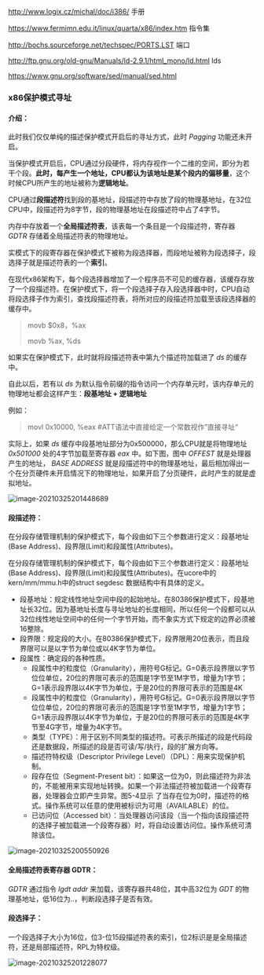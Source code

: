 http://www.logix.cz/michal/doc/i386/ 手册

https://www.fermimn.edu.it/linux/quarta/x86/index.htm 指令集

http://bochs.sourceforge.net/techspec/PORTS.LST 端口

http://ftp.gnu.org/old-gnu/Manuals/ld-2.9.1/html_mono/ld.html  lds

https://www.gnu.org/software/sed/manual/sed.html

### x86保护模式寻址

#### 介绍：

此时我们仅仅单纯的描述保护模式开启后的寻址方式，此时 *Pagging* 功能还未开启。

当保护模式开启后，CPU通过分段硬件，将内存视作一个二维的空间，即分为若干个段。**此时，每产生一个地址，CPU都认为该地址是某个段内的偏移量**，这个时候CPU所产生的地址被称为**逻辑地址**。

CPU通过**段描述符**找到段的基地址，段描述符中存放了段的物理基地址，在32位CPU中，段描述符为8字节，段的物理基地址在段描述符中占了4字节。

内存中存放着一个**全局描述符表**，该表每一个条目是一个段描述符，寄存器 *GDTR* 存储着全局描述符表的物理地址。

实模式下的段寄存器在保护模式下被称为段选择器，而段地址被称为段选择子，段选择子就是描述符表的一个**索引**。

在现代x86架构下，每个段选择器增加了一个程序员不可见的缓存器，该缓存存放了一个段描述符。在保护模式下，将一个段选择子存入段选择器中时，CPU自动将段选择子作为索引，查找段描述符表，将所对应的段描述符加载至该段选择器的缓存中。

> movb $0x8，%ax
>
> movb %ax, %ds

如果实在保护模式下，此时就将段描述符表中第九个描述符加载进了 *ds* 的缓存中。

自此以后，若有以 *ds* 为默认指令前缀的指令访问一个内存单元时，该内存单元的物理地址都会这样产生：**段基地址 + 逻辑地址**

例如：

> movl 0x10000, %eax  #ATT语法中直接给定一个常数视作”直接寻址“

实际上，如果 *ds* 缓存中段基地址部分为0x500000，那么CPU就是将物理地址 *0x501000* 处的4字节加载至寄存器 *eax* 中。如下图，图中 *OFFEST* 就是处理器产生的地址， *BASE ADDRESS* 就是段描述符中的物理基地址，最后相加得出一个在分页硬件未开启情况下的物理地址，如果开启了分页硬件，此时产生的就是虚拟地址。

![image-20210325201448689](C:\Users\26349\AppData\Roaming\Typora\typora-user-images\image-20210325201448689.png)

#### 段描述符：

在分段存储管理机制的保护模式下，每个段由如下三个参数进行定义：段基地址(Base Address)、段界限(Limit)和段属性(Attributes)。

在分段存储管理机制的保护模式下，每个段由如下三个参数进行定义：段基地址(Base Address)、段界限(Limit)和段属性(Attributes)。在ucore中的kern/mm/mmu.h中的struct segdesc 数据结构中有具体的定义。

- 段基地址：规定线性地址空间中段的起始地址。在80386保护模式下，段基地址长32位。因为基地址长度与寻址地址的长度相同，所以任何一个段都可以从32位线性地址空间中的任何一个字节开始，而不象实方式下规定的边界必须被16整除。
- 段界限：规定段的大小。在80386保护模式下，段界限用20位表示，而且段界限可以是以字节为单位或以4K字节为单位。
- 段属性：确定段的各种性质。
  - 段属性中的粒度位（Granularity），用符号G标记。G=0表示段界限以字节位位单位，20位的界限可表示的范围是1字节至1M字节，增量为1字节；G=1表示段界限以4K字节为单位，于是20位的界限可表示的范围是4K
  - 段属性中的粒度位（Granularity），用符号G标记。G=0表示段界限以字节位位单位，20位的界限可表示的范围是1字节至1M字节，增量为1字节；G=1表示段界限以4K字节为单位，于是20位的界限可表示的范围是4K字节至4G字节，增量为4K字节。
  - 类型（TYPE）：用于区别不同类型的描述符。可表示所描述的段是代码段还是数据段，所描述的段是否可读/写/执行，段的扩展方向等。
  - 描述符特权级（Descriptor Privilege Level）（DPL）：用来实现保护机制。
  - 段存在位（Segment-Present bit）：如果这一位为0，则此描述符为非法的，不能被用来实现地址转换。如果一个非法描述符被加载进一个段寄存器，处理器会立即产生异常。图5-4显示 了当存在位为0时，描述符的格式。操作系统可以任意的使用被标识为可用（AVAILABLE）的位。
  - 已访问位（Accessed bit）：当处理器访问该段（当一个指向该段描述符的选择子被加载进一个段寄存器）时，将自动设置访问位。操作系统可清除该位。

![image-20210325200550926](C:\Users\26349\AppData\Roaming\Typora\typora-user-images\image-20210325200550926.png)



#### 全局描述符表寄存器 GDTR： 

 *GDTR* 通过指令 *lgdt addr* 来加载，该寄存器共48位，其中高32位为 *GDT* 的物理基地址，低16位为..，判断段选择子是否有效。

#### 段选择子：

一个段选择子大小为16位，位3-位15段描述符表的索引，位2标识是是全局描述符，还是局部描述符，RPL为特权级。

![image-20210325201228077](C:\Users\26349\AppData\Roaming\Typora\typora-user-images\image-20210325201228077.png)



